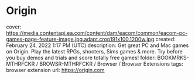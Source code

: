 # Origin

cover: https://media.contentapi.ea.com/content/dam/eacom/common/eacom-pc-games-page-feature-image.jpg.adapt.crop191x100.1200w.jpg
created: February 24, 2022 1:17 PM (UTC)
description: Get great PC and Mac games on Origin. Play the latest RPGs, shooters, Sims games & more. Try before you buy demos and trials and score totally free games!
folder: BOOKMRKS-MTHRFCKR / BROWSR-MTHRFCKR / Browser / Browser Extensions
tags: browser extension
url: https://origin.com